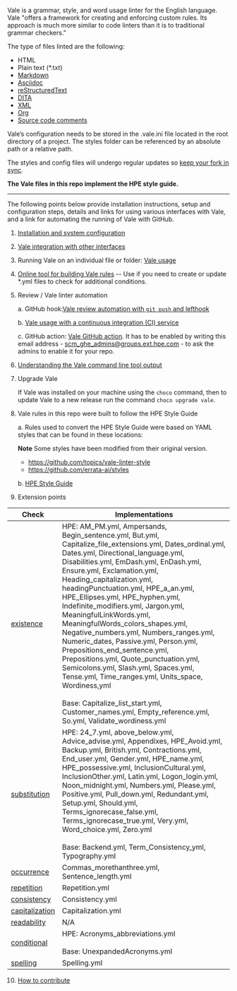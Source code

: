 Vale is a grammar, style, and word usage linter for the English language. Vale "offers a framework for creating and enforcing custom rules. Its approach is much more similar to code linters than it is to traditional grammar checkers."

The type of files linted are the following:
* HTML
* Plain text (*.txt)
* [Markdown](https://daringfireball.net/projects/markdown/syntax)
* [Asciidoc](https://asciidoc.org/)
* [reStructuredText](http://www.sphinx-doc.org/en/stable/)
* [DITA](https://www.dita-ot.org/)
* [XML](http://xmlsoft.org/XSLT/xsltproc.html)
* [Org](https://orgmode.org/)
* [Source code comments](https://vale.sh/docs/topics/scoping#code-1)

Vale’s configuration needs to be stored in the .vale.ini file located in the root directory of a project. The styles folder can be referenced by an absolute path or a relative path.

The styles and config files will undergo regular updates so [keep your fork in sync](https://www.atlassian.com/git/tutorials/comparing-workflows/forking-workflow).

**The Vale files in this repo implement the HPE style guide.**

------------------------------------------------------------------------------------------------------------------------------------------------------------------------------

The following points below provide installation instructions, setup and configuration steps, details and links for using various interfaces with Vale, and a link for automating the running of Vale with GitHub.

1. [Installation and system configuration](https://github.com/hotlanta/vale_linter/wiki/Vale-linter-installation-and-system-configuration)
  
2. [Vale integration with other interfaces](https://github.com/hotlanta/vale_linter/wiki/Vale-integration-with-other-interfaces)

3. Running Vale on an individual file or folder: [Vale usage](https://github.hpe.com/eric-szegedi/vale_linter/wiki/Vale-usage) 

4. [Online tool for building Vale rules](https://github.com/hotlanta/vale_linter/wiki/Online-tool-for-building-Vale-rules) -- Use if you need to create or update \*.yml files to check for additional conditions.

5. Review / Vale linter automation

   a. GitHub hook:[Vale review automation with `git push` and lefthook](https://github.com/hotlanta/vale_linter/wiki/Automating-Vale-linter-checks-with-lefthook)

   b. [Vale usage with a continuous integration (CI) service](https://docs.errata.ai/vale/install#using-vale-with-a-continuous-integration-ci-service)

   c. GitHub action: [Vale GitHub action](https://github.com/errata-ai/vale-action). It has to be enabled by writing this email address - scm_ghe_admins@groups.ext.hpe.com - to ask the admins to enable it for your repo. 

6. [Understanding the Vale command line tool output](https://github.com/hotlanta/vale_linter/wiki/Understanding-the-Vale-command-line-tool-output)

7. Upgrade Vale
   
   If Vale was installed on your machine using the `choco` command, then to update Vale to a new release run the command `choco upgrade vale`.

8. Vale rules in this repo were built to follow the HPE Style Guide

   a. Rules used to convert the HPE Style Guide were based on YAML styles that can be found in these locations:

   **Note** Some styles have been modified from their original version.

   - <https://github.com/topics/vale-linter-style>
   - <https://github.com/errata-ai/styles>

   b. [HPE Style Guide](https://brandcentral.hpe.com/brand-central/content/writing-style)
   
9. Extension points

| **Check**                                                       | **Implementations** |
|-----------------------------------------------------------------|---------------------|
| [existence](https://errata-ai.github.io/vale/styles/#existence) | HPE: AM_PM.yml, Ampersands, Begin_sentence.yml, But.yml, Capitalize_file_extensions.yml, Dates_ordinal.yml, Dates.yml, Directional_language.yml, Disabilities.yml, EmDash.yml, EnDash.yml, Ensure.yml, Exclamation.yml, Heading_capitalization.yml, headingPunctuation.yml, HPE_a_an.yml, HPE_Ellipses.yml, HPE_hyphen.yml, Indefinite_modifiers.yml, Jargon.yml, MeaningfulLinkWords.yml, MeaningfulWords_colors_shapes.yml, Negative_numbers.yml, Numbers_ranges.yml, Numeric_dates, Passive.yml, Person.yml, Prepositions_end_sentence.yml, Prepositions.yml, Quote_punctuation.yml, Semicolons.yml, Slash.yml, Spaces.yml, Tense.yml, Time_ranges.yml, Units_space, Wordiness,yml <br/><br/> Base: Capitalize_list_start.yml, Customer_names.yml, Empty_reference.yml, So.yml, Validate_wordiness.yml |
| [substitution](https://errata-ai.github.io/vale/styles/#substitution) | HPE: 24_7.yml, above_below.yml, Advice_advise.yml, Appendixes, HPE_Avoid.yml, Backup.yml, British.yml, Contractions.yml, End_user.yml, Gender.yml, HPE_name.yml, HPE_possessive.yml, InclusionCultural.yml, InclusionOther.yml, Latin.yml, Logon_login.yml, Noon_midnight.yml, Numbers.yml, Please.yml, Positive.yml, Pull_down.yml, Redundant.yml, Setup.yml, Should.yml, Terms_ignorecase_false.yml, Terms_ignorecase_true.yml, Very.yml, Word_choice.yml, Zero.yml <br/><br/> Base: Backend.yml, Term_Consistency_yml, Typography.yml  | 
| [occurrence](https://errata-ai.github.io/vale/styles/#occurrence) | Commas_morethanthree.yml, Sentence_length.yml |
| [repetition](https://errata-ai.github.io/vale/styles/#repetition) | Repetition.yml |
| [consistency](https://errata-ai.github.io/vale/styles/#consistency) | Consistency.yml |
| [capitalization](https://errata-ai.github.io/vale/styles/#capitalization) | Capitalization.yml |
| [readability](https://errata-ai.github.io/vale/styles/#readability) | N/A |
| [conditional](https://errata-ai.github.io/vale/styles/#conditional) | HPE: Acronyms_abbreviations.yml  <br/><br/> Base: UnexpandedAcronyms.yml |
| [spelling](https://errata-ai.github.io/vale/styles/#spelling) | Spelling.yml |

10. [How to contribute](https://github.com/hotlanta/vale_linter/wiki/How-to-contribute)
